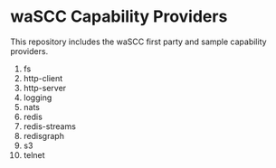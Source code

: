 # waSCC Capability Providers

This repository includes the waSCC first party and sample capability providers.

1. fs
1. http-client
1. http-server
1. logging
1. nats
1. redis
1. redis-streams
1. redisgraph
1. s3
1. telnet
